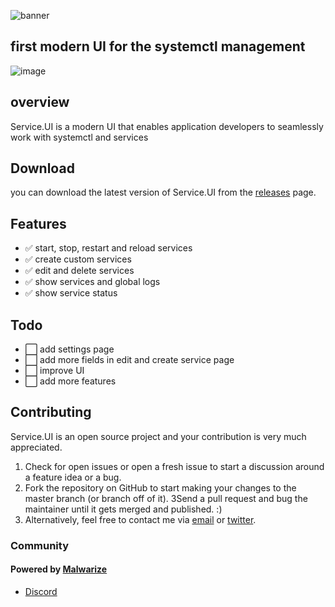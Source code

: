 ![banner](https://github.com/Malwarize/Service.UI/assets/130087473/124d1491-527c-42ea-b132-f6b3934a106e)


## first modern UI for the systemctl management



![image](https://github.com/Malwarize/Service.UI/assets/130087473/7cc901f6-7613-4949-afef-279ac5e20d49)


## overview
Service.UI is a modern UI that enables application developers to seamlessly work with systemctl and services

## Download
you can download the latest version of Service.UI from the [releases](#) page.

## Features
*  ✅ start, stop, restart and reload services
*  ✅ create custom services
*  ✅ edit and delete services
*  ✅  show services and global logs
*  ✅ show service status

## Todo
* ⬜  add settings page
* ⬜  add more fields in edit and create service page
* ⬜  improve UI
* ⬜  add more features

## Contributing
Service.UI is an open source project and your contribution is very much appreciated.
1. Check for open issues or open a fresh issue to start a discussion around a feature idea or a bug.
2. Fork the repository on GitHub to start making your changes to the master branch (or branch off of it).
   3Send a pull request and bug the maintainer until it gets merged and published. :)
3. Alternatively, feel free to contact me via [email](mailto:aliawada127001@outlook.com) or [twitter](https://x.com/XORbit_01).

### Community
#### Powered by [Malwarize](https://malwarize.live)
- [Discord](https://discord.gg/g9y7D3xCab)